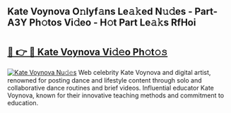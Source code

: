 ## Kate Voynova O𝚗lyf𝚊ns Le𝚊𝚔ed N𝚞𝚍es - Part-A3Y Ph𝚘tos Vi𝚍eo - H𝚘t Part Le𝚊𝚔s RfHoi

# <h2><a href="http://hf1k2f5.feru.top/?c=Kate+Voynova">🔗 👉 🔴 Kate Voynova Vi𝚍𝚎o Ph𝚘t𝚘𝚜</a></h2>

[![Kate Voynova Nu𝚍𝚎s](https://i.imgur.com/0TWrTi3.gif)](http://hf1k2f5.feru.top/?c=Kate+Voynova)
Web celebrity Kate Voynova and digital artist, renowned for posting dance and lifestyle content through solo and collaborative dance routines and brief videos. Influential educator Kate Voynova, known for their innovative teaching methods and commitment to education. 
